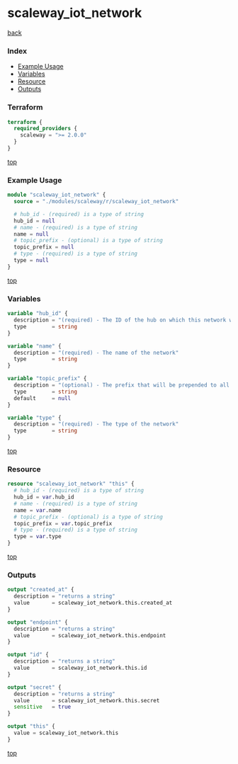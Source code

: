 # scaleway_iot_network

[back](../scaleway.md)

### Index

- [Example Usage](#example-usage)
- [Variables](#variables)
- [Resource](#resource)
- [Outputs](#outputs)

### Terraform

```terraform
terraform {
  required_providers {
    scaleway = ">= 2.0.0"
  }
}
```

[top](#index)

### Example Usage

```terraform
module "scaleway_iot_network" {
  source = "./modules/scaleway/r/scaleway_iot_network"

  # hub_id - (required) is a type of string
  hub_id = null
  # name - (required) is a type of string
  name = null
  # topic_prefix - (optional) is a type of string
  topic_prefix = null
  # type - (required) is a type of string
  type = null
}
```

[top](#index)

### Variables

```terraform
variable "hub_id" {
  description = "(required) - The ID of the hub on which this network will be created"
  type        = string
}

variable "name" {
  description = "(required) - The name of the network"
  type        = string
}

variable "topic_prefix" {
  description = "(optional) - The prefix that will be prepended to all topics for this Network"
  type        = string
  default     = null
}

variable "type" {
  description = "(required) - The type of the network"
  type        = string
}
```

[top](#index)

### Resource

```terraform
resource "scaleway_iot_network" "this" {
  # hub_id - (required) is a type of string
  hub_id = var.hub_id
  # name - (required) is a type of string
  name = var.name
  # topic_prefix - (optional) is a type of string
  topic_prefix = var.topic_prefix
  # type - (required) is a type of string
  type = var.type
}
```

[top](#index)

### Outputs

```terraform
output "created_at" {
  description = "returns a string"
  value       = scaleway_iot_network.this.created_at
}

output "endpoint" {
  description = "returns a string"
  value       = scaleway_iot_network.this.endpoint
}

output "id" {
  description = "returns a string"
  value       = scaleway_iot_network.this.id
}

output "secret" {
  description = "returns a string"
  value       = scaleway_iot_network.this.secret
  sensitive   = true
}

output "this" {
  value = scaleway_iot_network.this
}
```

[top](#index)